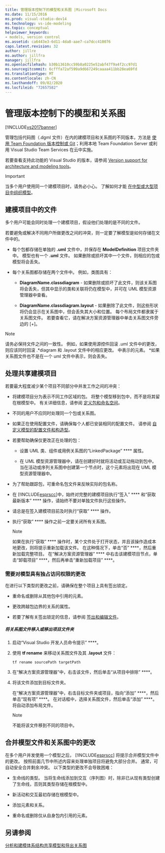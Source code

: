 ```yaml
---
title: 管理版本控制下的模型和关系图 |Microsoft Docs
ms.date: 11/15/2016
ms.prod: visual-studio-dev14
ms.technology: vs-ide-modeling
ms.topic: conceptual
helpviewer_keywords:
- models, version control
ms.assetid: ca6443e3-6d11-4da8-aae7-ca7dcc410076
caps.latest.revision: 32
author: jillre
ms.author: jillfra
manager: jillfra
ms.openlocfilehash: b30b13610cc59b8a0225e52abf47f9a4f2cc97d1
ms.sourcegitcommit: 6cfffa72af599a9d667249caaaa411bb28ea69fd
ms.translationtype: MT
ms.contentlocale: zh-CN
ms.lasthandoff: 09/02/2020
ms.locfileid: "72657582"
---
```

# <a name="manage-models-and-diagrams-under-version-control"></a>管理版本控制下的模型和关系图
[!INCLUDE[vs2017banner](../includes/vs2017banner.md)]

管理包括代码图（.dgml 文件）在内的建模项目和关系图的不同版本，方法是 [使用 Team Foundation 版本控制或 Git](https://msdn.microsoft.com/library/33267cee-fe5f-4aa3-b2cd-6d22ceace314)；利用本地 Team Foundation Server 或利用 Visual Studio Team Services 在云中实施。

 若要查看支持此功能的 Visual Studio 的版本，请参阅 [Version support for architecture and modeling tools](../modeling/what-s-new-for-design-in-visual-studio.md#VersionSupport)。

> [!IMPORTANT]
> 当多个用户使用同一个建模项目时，请务必小心。 了解如何才能 [在中型或大型项目中组织模型](../modeling/structure-your-modeling-solution.md)。

## <a name="files-in-a-modeling-project"></a><a name="ModelingProjects"></a> 建模项目中的文件
 多个用户可能会同时处理一个建模项目，假设他们处理的是不同的文件。

 若要避免或解决不同用户所做更改之间的冲突，则一定要了解模型是如何存储在文件中的。

- 每个包都存储在单独的 **.uml** 文件中，并保存在 **ModelDefinition** 项目文件夹中。 模型也有一个 **.uml** 文件。 如果删除或损坏其中一个文件，则相应的包或模型将会丢失。

- 每个关系图都存储在两个文件中。 例如，类图具有：

  - **DiagramName.classdiagram** - 如果删除或损坏了此文件，则该关系图将会丢失，但其中显示的类和关联将仍在模型中，并可在 UML 模型资源管理器中查看。

  - **DiagramName.classdiagram.layout** - 如果删除了此文件，则这些形状将仍会显示在关系图中，但会丢失其大小和位置。 每个布局文件都隶属于关系图文件。 若要查看它，请在解决方案资源管理器中单击关系图文件旁边的 [+]。

> [!NOTE]
> 请务必保持文件之间的一致性。 例如，如果使用源控件回滚 .uml 文件中的更改，则应该同时回滚 .*diagram 和 .layout 文件中的相应更改。 中表示的元素。 \*如果关系图文件也不是在一个 uml 文件中表示，则会丢失。

## <a name="working-on-shared-modeling-projects"></a><a name="Shared"></a> 处理共享建模项目
 若要最大程度减少某个项目不同部分中并发工作之间的冲突：

- 将建模项目分为表示不同工作区域的包。 将整个模型移到包中，而不是将其留在根模型中。 有关详细信息，请参阅 [定义包和命名空间](../modeling/define-packages-and-namespaces.md)。

- 不同的用户不应同时处理同一个包或关系图。

- 如果正在使用配置文件，请确保每个人都已安装相同的配置文件。 请参阅 [自定义模型的配置文件和构造型](../modeling/customize-your-model-with-profiles-and-stereotypes.md)。

- 若要帮助确保仅更改正在处理的包：

  - 设置 UML 类、组件或用例关系图的“LinkedPackage” **** 属性。

  - 在 UML 模型资源管理器中，请在创建好时就将活动或互动拖动到包中。 当在活动或序列关系图中创建第一个节点时，这个元素将出现在 UML 模型资源管理器中。

- 为了帮助跟踪包，可重命名包文件来反映实际的包名称。

- 在 [!INCLUDE[esprscc](../includes/esprscc-md.md)]中，始终对完整的建模项目执行“签入” **** 和“获取最新版本” **** 操作，请始终不要对单独文件执行这些操作。

- 请总是在签入建模项目前及时执行“获取” **** 操作。

- 执行“获取” **** 操作之前一定要关闭所有关系图。

    > [!NOTE]
    > 如果在执行“获取” **** 操作时，某个文件处于打开状态，并且该操作造成本地更改，则将提示重新加载该文件。 在这种情况下，单击“否” ****，然后重新加载完整项目。 在“解决方案资源管理器” **** 中右击该建模项目节点，单击“卸载项目” ****，然后再单击“重新加载项目” ****。

### <a name="changes-requiring-exclusive-access-to-the-model"></a><a name="Exclusive"></a> 需要对模型具有独占访问权限的更改
 在进行以下类型的更改之前，请确保在整个项目上具有签出锁定。

- 重命名或删除从其他包中引用的元素。

- 更改跨越包边界的关系的属性。

- 若要了解有关签出锁定的信息，请参阅 [签出和编辑文件](https://msdn.microsoft.com/library/eb404d63-c448-4994-9416-3e6d50ec554a)。

##### <a name="to-move-a-diagram-file-in-or-out-of-a-project-folder"></a>将关系图文件移入或移出项目文件夹

1. 启动“Visual Studio 开发人员命令提示” ****。

2. 使用 **tf rename** 来移动关系图文件及其 **.layout** 文件：

     `tf rename sourcePath targetPath`

3. 在“解决方案资源管理器”中，右击该文件，然后单击“从项目中排除” ****。

4. 将该文件添加到目标文件夹。

     在“解决方案资源管理器”中，右击目标文件夹或项目，指向“添加” ****，然后单击“现有项” ****。 在对话框中，选择关系图文件，然后单击“添加” ****。 将自动添加布局文件。

    > [!NOTE]
    > 不能将该文件移到不同的项目中。

## <a name="merging-changes-in-model-files-and-diagrams"></a><a name="Merging"></a> 合并模型文件和关系图中的更改
 在多个用户并发使用一个模型之后， [!INCLUDE[esprscc](../includes/esprscc-md.md)] 将提示合并模型文件中的更改。 按照前面几节中所述内容来处理单独项目将避免大部分合并。 通常，可自动安全合并剩余冲突。 以下类型的更改不会导致困难：

- 生命线的类型。 当将生命线添加到交互（序列图）时，除非已从现有类型创建了生命线，否则其类型存储在根模型中。

- 新活动和交互最初存储在根模型中。

- 添加元素和关系。

- 重命名或删除仅从自身包内引用的元素。

## <a name="see-also"></a>另请参阅
 [分析和建模体系结构](../modeling/analyze-and-model-your-architecture.md)[共享模型和导出关系图](../modeling/share-models-and-exporting-diagrams.md)
